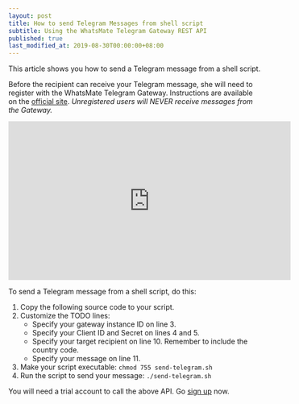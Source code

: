 ```yaml
---
layout: post
title: How to send Telegram Messages from shell script
subtitle: Using the WhatsMate Telegram Gateway REST API
published: true
last_modified_at: 2019-08-30T00:00:00+08:00
---
```


This article shows you how to send a Telegram message from a shell script.

Before the recipient can receive your Telegram message, she will need to register with the WhatsMate Telegram Gateway. Instructions are available on the [official site](https://www.whatsmate.net/telegram-gateway-api.html). *Unregistered users will NEVER receive messages from the Gateway.*


<iframe width="560" height="315" src="https://www.youtube.com/embed/NVTLFRtNbLQ?rel=0&cc_load_policy=1" frameborder="0" allowfullscreen></iframe>


To send a Telegram message from a shell script, do this:

1. Copy the following source code to your script.  <script src="https://gist.github.com/whatsmate/c7831b94ff7a97e52f9fe4459e502d2f.js"></script>
2. Customize the TODO lines:
   * Specify your gateway instance ID on line 3.
   * Specify your Client ID and Secret on lines 4 and 5.
   * Specify your target recipient on line 10. Remember to include the country code.
   * Specify your message on line 11.
4. Make your script executable: `chmod 755 send-telegram.sh`
5. Run the script to send your message: `./send-telegram.sh`


You will need a trial account to call the above API. Go [sign up](https://www.whatsmate.net/telegram-gateway-api.html) now.



<br>
<script async src="//pagead2.googlesyndication.com/pagead/js/adsbygoogle.js"></script>
<ins class="adsbygoogle"
     style="display:inline-block;width:728px;height:90px"
     data-ad-client="ca-pub-7383487179928477"
     data-ad-slot="6959057004"></ins>
<script>
(adsbygoogle = window.adsbygoogle || []).push({});
</script>
<br>


